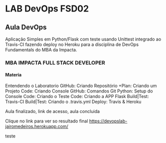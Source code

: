 # LAB DevOps FSD02
## Aula DevOps

Aplicação Simples em Python/Flask com teste usando Unittest integrado ao Travis-CI fazendo deploy no Heroku para a disciplina de DevOps Fundamentals do MBA da Impacta.

### MBA  IMPACTA FULL STACK DEVELOPER

#### Materia
Entendendo o Laboratorio
GitHub: Criando Repositório
+Plan: Criando um Projeto
Code: Criando Console
GitHub: Comandos Git
Python: Setup do Console
Code: Criando o Teste
Code: Criando a APP Flask
Build|Test: Travis-CI
Build|Test: Criando o .travis.yml
Deploy: Travis & Heroku


Aula finalizado, link de acesso, aula concluida

Clique no link para ver so resultado final
https://devopslab-jairomedeiros.herokuapp.com/

teste
